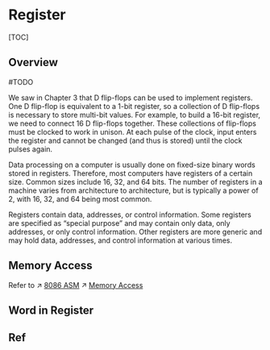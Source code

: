 # Register

[TOC]



## Overview
#TODO 

We saw in Chapter 3 that D flip-flops can be used to implement registers. One D flip-flop is equivalent to a 1-bit register, so a collection of D flip-flops is necessary to store multi-bit values. For example, to build a 16-bit register, we need to connect 16 D flip-flops together. These collections of flip-flops must be clocked to work in unison. At each pulse of the clock, input enters the register and cannot be changed (and thus is stored) until the clock pulses again.

Data processing on a computer is usually done on fixed-size binary words stored in registers. Therefore, most computers have registers of a certain size. Common sizes include 16, 32, and 64 bits. The number of registers in a machine varies from architecture to architecture, but is typically a power of 2, with 16, 32, and 64 being most common. 

Registers contain data, addresses, or control information. Some registers are specified as “special purpose” and may contain only data, only addresses, or only control information. Other registers are more generic and may hold data, addresses, and control information at various times.



## Memory Access
Refer to
↗ [8086 ASM](../../../../../../../👩‍💻%20Programming%20Methodology%20and%20Languages/ASM%20(Assembly%20Languages)/x86%20ISA%20Based%20ASM/8086%20ASM/8086%20ASM.md)
↗ [Memory Access](../../../../🧝🏻‍♀️%20von%20Neumann%20Based%20Microarchitecture/Memory/Memory%20Access.md)


## Word in Register


## Ref

